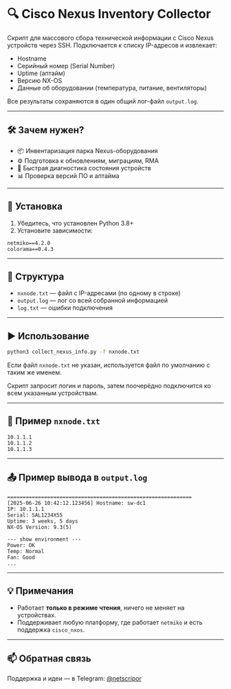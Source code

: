 # 🔍 Cisco Nexus Inventory Collector

Скрипт для массового сбора технической информации с Cisco Nexus устройств через SSH. Подключается к списку IP-адресов и извлекает:

- Hostname
- Серийный номер (Serial Number)
- Uptime (аптайм)
- Версию NX-OS
- Данные об оборудовании (температура, питание, вентиляторы)

Все результаты сохраняются в один общий лог-файл `output.log`.

---

## 🛠 Зачем нужен?

- 📦 Инвентаризация парка Nexus-оборудования
- ⚙️ Подготовка к обновлениям, миграциям, RMA
- 🧪 Быстрая диагностика состояния устройств
- 📊 Проверка версий ПО и аптайма

---

## 🚀 Установка

1. Убедитесь, что установлен Python 3.8+
2. Установите зависимости:
```
netmiko==4.2.0
colorama==0.4.3
```
---

## 📂 Структура

- `nxnode.txt` — файл с IP-адресами (по одному в строке)
- `output.log` — лог со всей собранной информацией
- `log.txt` — ошибки подключения

---

## ▶️ Использование

```bash
python3 collect_nexus_info.py -f nxnode.txt
```

Если файл `nxnode.txt` не указан, используется файл по умолчанию с таким же именем.

Скрипт запросит логин и пароль, затем поочерёдно подключится ко всем указанным устройствам.

---

## 📝 Пример `nxnode.txt`

```
10.1.1.1
10.1.1.2
10.1.1.3
```

---

## 📤 Пример вывода в `output.log`

```
============================================================
[2025-06-26 10:42:12.123456] Hostname: sw-dc1
IP: 10.1.1.1
Serial: SAL1234X55
Uptime: 3 weeks, 5 days
NX-OS Version: 9.3(5)

--- show environment ---
Power: OK
Temp: Normal
Fan: Good
...
```

---

## 💡 Примечания

- Работает **только в режиме чтения**, ничего не меняет на устройствах.
- Поддерживает любую платформу, где работает `netmiko` и есть поддержка `cisco_nxos`.

---

## 📫 Обратная связь

Поддержка и идеи — в Telegram: [@netscripor](https://t.me/netscripor)
